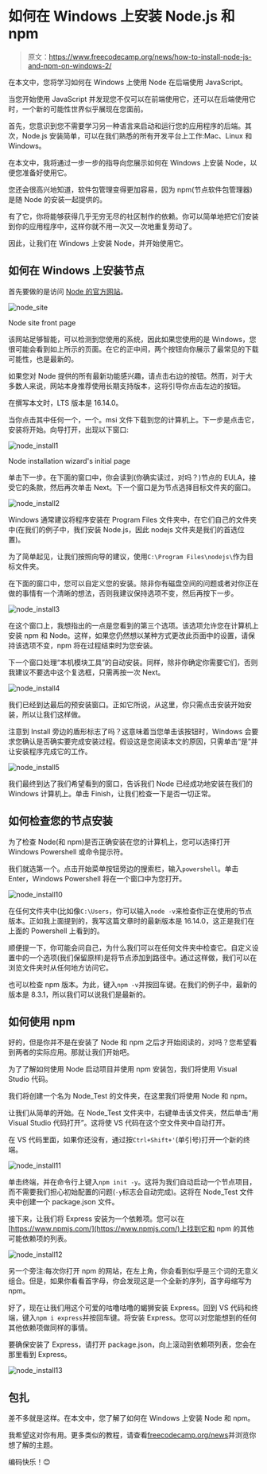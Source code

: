 # 如何在 Windows 上安装 Node.js 和 npm

> 原文：<https://www.freecodecamp.org/news/how-to-install-node-js-and-npm-on-windows-2/>

在本文中，您将学习如何在 Windows 上使用 Node 在后端使用 JavaScript。

当您开始使用 JavaScript 并发现您不仅可以在前端使用它，还可以在后端使用它时，一个新的可能性世界似乎展现在您面前。

首先，您意识到您不需要学习另一种语言来启动和运行您的应用程序的后端。其次，Node.js 安装简单，可以在我们熟悉的所有开发平台上工作:Mac、Linux 和 Windows。

在本文中，我将通过一步一步的指导向您展示如何在 Windows 上安装 Node，以便您准备好使用它。

您还会很高兴地知道，软件包管理变得更加容易，因为 npm(节点软件包管理器)是随 Node 的安装一起提供的。

有了它，你将能够获得几乎无穷无尽的社区制作的依赖。你可以简单地把它们安装到你的应用程序中，这样你就不用一次又一次地重复劳动了。

因此，让我们在 Windows 上安装 Node，并开始使用它。

## 如何在 Windows 上安装节点

首先要做的是访问 [Node 的官方网站](https://nodejs.org/)。

![node_site](img/632375650fbdca5f2369159e21d0c87f.png)

Node site front page

该网站足够智能，可以检测到您使用的系统，因此如果您使用的是 Windows，您很可能会看到如上所示的页面。在它的正中间，两个按钮向你展示了最常见的下载可能性，也是最新的。

如果您对 Node 提供的所有最新功能感兴趣，请点击右边的按钮。然而，对于大多数人来说，网站本身推荐使用长期支持版本，这将引导你点击左边的按钮。

在撰写本文时，LTS 版本是 16.14.0。

当你点击其中任何一个，一个。msi 文件下载到您的计算机上。下一步是点击它，安装将开始。向导打开，出现以下窗口:

![node_install1](img/4be996da54263ac997e969a8cf174c0e.png)

Node installation wizard's initial page

单击下一步。在下面的窗口中，你会读到(你确实读过，对吗？)节点的 EULA，接受它的条款，然后再次单击 Next。下一个窗口是为节点选择目标文件夹的窗口。

![node_install2](img/eb2c45171b29df0892a2e4c4afacc078.png)

Windows 通常建议将程序安装在 Program Files 文件夹中，在它们自己的文件夹中(在我们的例子中，我们安装 Node.js，因此 nodejs 文件夹是我们的首选位置)。

为了简单起见，让我们按照向导的建议，使用`C:\Program Files\nodejs\`作为目标文件夹。

在下面的窗口中，您可以自定义您的安装。除非你有磁盘空间的问题或者对你正在做的事情有一个清晰的想法，否则我建议保持选项不变，然后再按下一步。

![node_install3](img/56c364e57af0c356adf6e8aca019a360.png)

在这个窗口上，我想指出的一点是您看到的第三个选项。该选项允许您在计算机上安装 npm 和 Node。这样，如果您仍然想以某种方式更改此页面中的设置，请保持该选项不变，npm 将在过程结束时为您安装。

下一个窗口处理“本机模块工具”的自动安装。同样，除非你确定你需要它们，否则我建议不要选中这个复选框，只需再按一次 Next。

![node_install4](img/dbd1c98ce49755b4cda0346412afdd8e.png)

我们已经到达最后的预安装窗口。正如它所说，从这里，你只需点击安装开始安装，所以让我们这样做。

注意到 Install 旁边的盾形标志了吗？这意味着当您单击该按钮时，Windows 会要求您确认是否确实要完成安装过程。假设这是您阅读本文的原因，只需单击“是”并让安装程序完成它的工作。

![node_install5](img/e5e4a66e9509d8c371a00c49b555aa5c.png)

我们最终到达了我们希望看到的窗口，告诉我们 Node 已经成功地安装在我们的 Windows 计算机上。单击 Finish，让我们检查一下是否一切正常。

## 如何检查您的节点安装

为了检查 Node(和 npm)是否正确安装在您的计算机上，您可以选择打开 Windows Powershell 或命令提示符。

我们就选第一个。点击开始菜单按钮旁边的搜索栏，输入`powershell`。单击 Enter，Windows Powershell 将在一个窗口中为您打开。

![node_install10](img/067bd9343a2a0286dc6b8372e06be9f5.png)

在任何文件夹中(比如像`C:\Users`，你可以输入`node -v`来检查你正在使用的节点版本。正如我上面提到的，我写这篇文章时的最新版本是 16.14.0，这正是我们在上面的 Powershell 上看到的。

顺便提一下，你可能会问自己，为什么我们可以在任何文件夹中检查它。自定义设置中的一个选项(我们保留原样)是将节点添加到路径中。通过这样做，我们可以在浏览文件夹时从任何地方访问它。

也可以检查 npm 版本。为此，键入`npm -v`并按回车键。在我们的例子中，最新的版本是 8.3.1，所以我们可以说我们是最新的。

## 如何使用 npm

好的，但是你并不是在安装了 Node 和 npm 之后才开始阅读的，对吗？您希望看到两者的实际应用。那就让我们开始吧。

为了了解如何使用 Node 启动项目并使用 npm 安装包，我们将使用 Visual Studio 代码。

我们将创建一个名为 Node_Test 的文件夹，在这里我们将使用 Node 和 npm。

让我们从简单的开始。在 Node_Test 文件夹中，右键单击该文件夹，然后单击“用 Visual Studio 代码打开”。这将使 VS 代码在这个空文件夹中自动打开。

在 VS 代码里面，如果你还没有，通过按`Ctrl+Shift+'`(单引号)打开一个新的终端。

![node_install11](img/51a276ea23f40e345ab58f98f275f8ca.png)

单击终端，并在命令行上键入`npm init -y`。这将为我们自动启动一个节点项目，而不需要我们担心初始配置的问题(`-y`标志会自动完成)。这将在 Node_Test 文件夹中创建一个 package.json 文件。

接下来，让我们将 Express 安装为一个依赖项。您可以在[https://www.npmjs.com/](https://www.npmjs.com/)上找到它和 npm 的其他可能依赖项的列表。

![node_install12](img/d2583adc48ce4639c42b7de972f8ad03.png)

另一个旁注:每次你打开 npm 的网站，在左上角，你会看到似乎是三个词的无意义组合。但是，如果你看看首字母，你会发现这是一个全新的序列，首字母缩写为 npm。

好了，现在让我们用这个可爱的咕噜咕噜的蝎狮安装 Express。回到 VS 代码和终端，键入`npm i express`并按回车键。将安装 Express。您可以对您能想到的任何其他依赖项做同样的事情。

要确保安装了 Express，请打开 package.json，向上滚动到依赖项列表，您会在那里看到 Express。

![node_install13](img/e183b1db35608c30776dd0c95eecd580.png)

## 包扎

差不多就是这样。在本文中，您了解了如何在 Windows 上安装 Node 和 npm。

我希望这对你有用。更多类似的教程，请查看[freecodecamp.org/news](https://freecodecamp.org/news)并浏览你想了解的主题。

编码快乐！😊